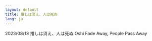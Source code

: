 ```yaml
---
layout: default
title: 推しは消え、人は死ぬ
lang: ja
---
```


2023/08/13 推しは消え、人は死ぬ
Oshi Fade Away, People Pass Away